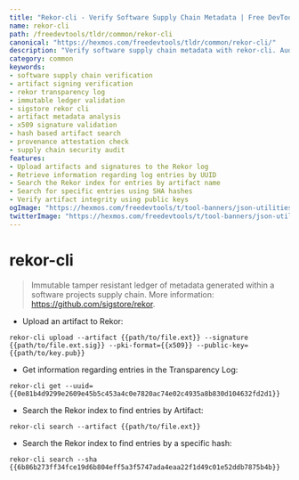 ```yaml
---
title: "Rekor-cli - Verify Software Supply Chain Metadata | Free DevTools"
name: rekor-cli
path: /freedevtools/tldr/common/rekor-cli
canonical: "https://hexmos.com/freedevtools/tldr/common/rekor-cli/"
description: "Verify software supply chain metadata with rekor-cli. Audit artifact integrity and ensure tamper resistance using transparency logs. Free online tool, no registration required."
category: common
keywords:
- software supply chain verification
- artifact signing verification
- rekor transparency log
- immutable ledger validation
- sigstore rekor cli
- artifact metadata analysis
- x509 signature validation
- hash based artifact search
- provenance attestation check
- supply chain security audit
features:
- Upload artifacts and signatures to the Rekor log
- Retrieve information regarding log entries by UUID
- Search the Rekor index for entries by artifact name
- Search for specific entries using SHA hashes
- Verify artifact integrity using public keys
ogImage: "https://hexmos.com/freedevtools/t/tool-banners/json-utilities-banner.png"
twitterImage: "https://hexmos.com/freedevtools/t/tool-banners/json-utilities-banner.png"
---
```


# rekor-cli

> Immutable tamper resistant ledger of metadata generated within a software projects supply chain.
> More information: <https://github.com/sigstore/rekor>.

- Upload an artifact to Rekor:

`rekor-cli upload --artifact {{path/to/file.ext}} --signature {{path/to/file.ext.sig}} --pki-format={{x509}} --public-key={{path/to/key.pub}}`

- Get information regarding entries in the Transparency Log:

`rekor-cli get --uuid={{0e81b4d9299e2609e45b5c453a4c0e7820ac74e02c4935a8b830d104632fd2d1}}`

- Search the Rekor index to find entries by Artifact:

`rekor-cli search --artifact {{path/to/file.ext}}`

- Search the Rekor index to find entries by a specific hash:

`rekor-cli search --sha {{6b86b273ff34fce19d6b804eff5a3f5747ada4eaa22f1d49c01e52ddb7875b4b}}`
